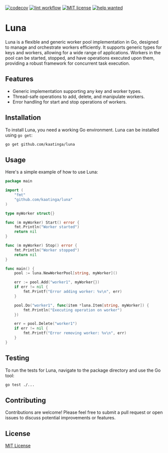 [![codecov](https://codecov.io/gh/kaatinga/luna/graph/badge.svg?token=277RYDJB2J)](https://codecov.io/gh/kaatinga/luna)
[![lint workflow](https://github.com/kaatinga/luna/actions/workflows/golangci-lint.yml/badge.svg)](https://github.com/luna/luna/actions?query=workflow%3Alinter)
[![MIT license](https://img.shields.io/badge/License-MIT-blue.svg)](https://github.com/kaatinga/luna/blob/main/LICENSE)
[![help wanted](https://img.shields.io/badge/Help%20wanted-True-yellow.svg)](https://github.com/luna/strconv/issues?q=is%3Aopen+is%3Aissue+label%3A%22help+wanted%22)

# Luna

Luna is a flexible and generic worker pool implementation in Go, designed to manage and orchestrate workers efficiently. It supports generic types for keys and workers, allowing for a wide range of applications. Workers in the pool can be started, stopped, and have operations executed upon them, providing a robust framework for concurrent task execution.

## Features

- Generic implementation supporting any key and worker types.
- Thread-safe operations to add, delete, and manipulate workers.
- Error handling for start and stop operations of workers.

## Installation

To install Luna, you need a working Go environment. Luna can be installed using `go get`:

```sh
go get github.com/kaatinga/luna
```

## Usage

Here's a simple example of how to use Luna:

```go
package main

import (
	"fmt"
	"github.com/kaatinga/luna"
)

type myWorker struct{}

func (m myWorker) Start() error {
	fmt.Println("Worker started")
	return nil
}

func (m myWorker) Stop() error {
	fmt.Println("Worker stopped")
	return nil
}

func main() {
	pool := luna.NewWorkerPool[string, myWorker]()

	err := pool.Add("worker1", myWorker{})
	if err != nil {
		fmt.Printf("Error adding worker: %v\n", err)
	}

	pool.Do("worker1", func(item *luna.Item[string, myWorker]) {
		fmt.Println("Executing operation on worker")
	})

	err = pool.Delete("worker1")
	if err != nil {
		fmt.Printf("Error removing worker: %v\n", err)
	}
}
```

## Testing

To run the tests for Luna, navigate to the package directory and use the Go tool:

```sh
go test ./...
```

## Contributing

Contributions are welcome! Please feel free to submit a pull request or open issues to discuss potential improvements or features.

## License

[MIT License](LICENSE.md)